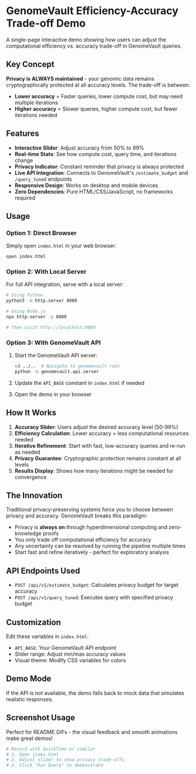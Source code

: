 # GenomeVault Efficiency-Accuracy Trade-off Demo

A single-page interactive demo showing how users can adjust the computational efficiency vs. accuracy trade-off in GenomeVault queries.

## Key Concept

**Privacy is ALWAYS maintained** - your genomic data remains cryptographically protected at all accuracy levels. The trade-off is between:
- **Lower accuracy** = Faster queries, lower compute cost, but may need multiple iterations
- **Higher accuracy** = Slower queries, higher compute cost, but fewer iterations needed

## Features

- **Interactive Slider**: Adjust accuracy from 50% to 99%
- **Real-time Stats**: See how compute cost, query time, and iterations change
- **Privacy Indicator**: Constant reminder that privacy is always protected
- **Live API Integration**: Connects to GenomeVault's `/estimate_budget` and `/query_tuned` endpoints
- **Responsive Design**: Works on desktop and mobile devices
- **Zero Dependencies**: Pure HTML/CSS/JavaScript, no frameworks required

## Usage

### Option 1: Direct Browser
Simply open `index.html` in your web browser:
```bash
open index.html
```

### Option 2: With Local Server
For full API integration, serve with a local server:
```bash
# Using Python
python3 -m http.server 8080

# Using Node.js
npx http-server -p 8080

# Then visit http://localhost:8080
```

### Option 3: With GenomeVault API
1. Start the GenomeVault API server:
   ```bash
   cd ../..  # Navigate to genomevault root
   python -m genomevault.api.server
   ```

2. Update the `API_BASE` constant in `index.html` if needed

3. Open the demo in your browser

## How It Works

1. **Accuracy Slider**: Users adjust the desired accuracy level (50-99%)
2. **Efficiency Calculation**: Lower accuracy = less computational resources needed
3. **Iterative Refinement**: Start with fast, low-accuracy queries and re-run as needed
4. **Privacy Guarantee**: Cryptographic protection remains constant at all levels
5. **Results Display**: Shows how many iterations might be needed for convergence

## The Innovation

Traditional privacy-preserving systems force you to choose between privacy and accuracy. GenomeVault breaks this paradigm:
- Privacy is **always on** through hyperdimensional computing and zero-knowledge proofs
- You only trade off computational efficiency for accuracy
- Any uncertainty can be resolved by running the pipeline multiple times
- Start fast and refine iteratively - perfect for exploratory analysis

## API Endpoints Used

- `POST /api/v1/estimate_budget`: Calculates privacy budget for target accuracy
- `POST /api/v1/query_tuned`: Executes query with specified privacy budget

## Customization

Edit these variables in `index.html`:
- `API_BASE`: Your GenomeVault API endpoint
- Slider range: Adjust min/max accuracy values
- Visual theme: Modify CSS variables for colors

## Demo Mode

If the API is not available, the demo falls back to mock data that simulates realistic responses.

## Screenshot Usage

Perfect for README GIFs - the visual feedback and smooth animations make great demos!

```bash
# Record with QuickTime or similar
# 1. Open index.html
# 2. Adjust slider to show privacy trade-offs
# 3. Click "Run Query" to demonstrate
```
